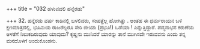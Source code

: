+++
title = "032 ಹಳುವದಲಿ ಹನ್ನೆರಡು"

+++
32. ಹನ್ನೆರಡು ವರ್ಷ ಕಾಡಿನಲ್ಲಿ ಬಳಲಿದರು, ಸಂಪತ್ತೆಲ್ಲ ಹೋಗಿತ್ತು . ಅಂತಹ ಈ ಧರ್ಮರಾಯನ ಬಳಿ ಕ್ಷಣಮಾತ್ರದಲ್ಲಿ, ಭೂಮಿಯ ರಾಜರೆಲ್ಲರೂ ಸೇರಿ ಜೀಯಾ (ಪ್ರಭೂ!) ಒಡೆಯಾ ! ಎನ್ನುತ್ತಿದ್ದಾರೆ. ಪದ್ಮನಾಭನ ಕರುಣೆಯ ಅಳತೆಗೆ ನಿಲುಕದಿರುವುದು ಯಾವುದು? ಕೃಷ್ಣನು ಮುನಿದರೆ ಯಾರನ್ನು ತಾನೆ ಮುಗಿಸದೇ ಇರುವವನು ಎಂದು ತನ್ನ ಮನದೊಳಗೆ ಅಂದುಕೊಂಡನು.
